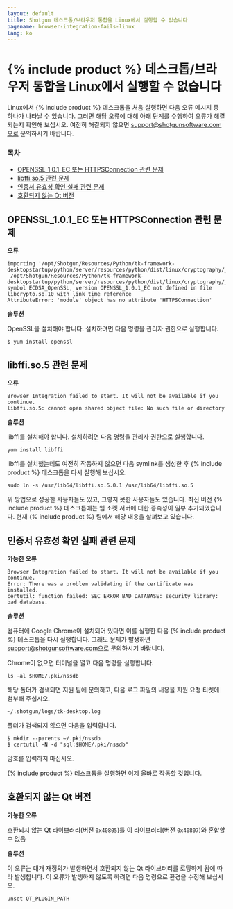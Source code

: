 ```yaml
---
layout: default
title: Shotgun 데스크톱/브라우저 통합을 Linux에서 실행할 수 없습니다
pagename: browser-integration-fails-linux
lang: ko
---
```


# {% include product %} 데스크톱/브라우저 통합을 Linux에서 실행할 수 없습니다

Linux에서 {% include product %} 데스크톱을 처음 실행하면 다음 오류 메시지 중 하나가 나타날 수 있습니다. 그러면 해당 오류에 대해 아래 단계를 수행하여 오류가 해결되는지 확인해 보십시오.
여전히 해결되지 않으면 support@shotgunsoftware.com으로 문의하시기 바랍니다.

### 목차
- [OPENSSL_1.0.1_EC 또는 HTTPSConnection 관련 문제](#openssl_101_ec-or-httpsconnection-related-issues)
- [libffi.so.5 관련 문제](#libffiso5-related-issues)
- [인증서 유효성 확인 실패 관련 문제](#certificate-validation-failed-related-issues)
- [호환되지 않는 Qt 버전](#incompatible-qt-versions)

## OPENSSL_1.0.1_EC 또는 HTTPSConnection 관련 문제

**오류**

```
importing '/opt/Shotgun/Resources/Python/tk-framework-desktopstartup/python/server/resources/python/dist/linux/cryptography/_Cryptography_cffi_36a40ff0x2bad1bae.so':
 /opt/Shotgun/Resources/Python/tk-framework-desktopstartup/python/server/resources/python/dist/linux/cryptography/_Cryptography_cffi_36a40ff0x2bad1bae.so: symbol ECDSA_OpenSSL, version OPENSSL_1.0.1_EC not defined in file libcrypto.so.10 with link time reference
AttributeError: 'module' object has no attribute 'HTTPSConnection'
```

**솔루션**

OpenSSL을 설치해야 합니다. 설치하려면 다음 명령을 관리자 권한으로 실행합니다.

```
$ yum install openssl
```

## libffi.so.5 관련 문제

**오류**

```
Browser Integration failed to start. It will not be available if you continue.
libffi.so.5: cannot open shared object file: No such file or directory
```

**솔루션**

libffi를 설치해야 합니다. 설치하려면 다음 명령을 관리자 권한으로 실행합니다.

```
yum install libffi
```

libffi를 설치했는데도 여전히 작동하지 않으면 다음 symlink를 생성한 후 {% include product %} 데스크톱을 다시 실행해 보십시오.

```
sudo ln -s /usr/lib64/libffi.so.6.0.1 /usr/lib64/libffi.so.5
```

위 방법으로 성공한 사용자들도 있고, 그렇지 못한 사용자들도 있습니다. 최신 버전 {% include product %} 데스크톱에는 웹 소켓 서버에 대한 종속성이 일부 추가되었습니다. 현재 {% include product %} 팀에서 해당 내용을 살펴보고 있습니다.

## 인증서 유효성 확인 실패 관련 문제

**가능한 오류**

```
Browser Integration failed to start. It will not be available if you continue.
Error: There was a problem validating if the certificate was installed.
certutil: function failed: SEC_ERROR_BAD_DATABASE: security library: bad database.
```

**솔루션**

컴퓨터에 Google Chrome이 설치되어 있다면 이를 실행한 다음 {% include product %} 데스크톱을 다시 실행합니다. 그래도 문제가 발생하면 support@shotgunsoftware.com으로 문의하시기 바랍니다.

Chrome이 없으면 터미널을 열고 다음 명령을 실행합니다.

```
ls -al $HOME/.pki/nssdb
```

해당 폴더가 검색되면 지원 팀에 문의하고, 다음 로그 파일의 내용을 지원 요청 티켓에 첨부해 주십시오.

```
~/.shotgun/logs/tk-desktop.log
```

폴더가 검색되지 않으면 다음을 입력합니다.

```
$ mkdir --parents ~/.pki/nssdb
$ certutil -N -d "sql:$HOME/.pki/nssdb"
```
암호를 입력하지 마십시오.

{% include product %} 데스크톱을 실행하면 이제 올바로 작동할 것입니다.

## 호환되지 않는 Qt 버전

**가능한 오류**

호환되지 않는 Qt 라이브러리(버전 `0x40805`)를 이 라이브러리(버전 `0x40807`)와 혼합할 수 없음

**솔루션**

이 오류는 대개 재정의가 발생하면서 호환되지 않는 Qt 라이브러리를 로딩하게 됨에 따라 발생합니다.
이 오류가 발생하지 않도록 하려면 다음 명령으로 환경을 수정해 보십시오.

```
unset QT_PLUGIN_PATH
```
